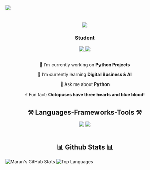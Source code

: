 ![](https://cutewallpaper.org/21/linked-in-background-photos/Entry-25-by-tanvirkh45-for-LinkedIn-background-picture-.jpg)


<h1 align="center">
    <img src="https://readme-typing-svg.herokuapp.com/?font=Righteous&size=35&center=true&vCenter=true&width=500&height=70&duration=4000&lines=Hi+There!+👋;+I'm+Marun!;" />
</h1>
<h3 align="center">Student</h3>


<div align="center"> 
  <a href="duongkhai@hotmail.com" target="_blank">
    <img src="https://img.shields.io/badge/Gmail-D14836?style=for-the-badge&logo=gmail&logoColor=white" target="_blank" />
  </a> 
  <a href="#" target="_blank">
    <img src="https://img.shields.io/badge/LinkedIn-0077B5?style=for-the-badge&logo=linkedin&logoColor=white" target="_blank" />
  </a>
</div>

<br> 

<div align="center">
 
 🔭 I’m currently working on **Python Projects**
 
 🌱 I’m currently learning **Digital Business & AI**

💬 Ask me about **Python**

⚡ Fun fact: **Octopuses have three hearts and blue blood!**

 </div>

<h2 align="center">⚒️ Languages-Frameworks-Tools ⚒️</h2>
<div align="center">
    <img src="https://skillicons.dev/icons?i=html,css,vscode,github" />
    <img src="https://skillicons.dev/icons?i=python,mysql,javascript," /><br>
</div>

<br/>

<h2 align="center">📊 Github Stats 📊</h2>

![Marun's GitHub Stats](https://github-readme-stats.vercel.app/api?username=run9c&show_icons=true&theme=radical)
![Top Languages](https://github-readme-stats.vercel.app/api/top-langs/?username=run9c&show_icons=true&theme=radical)







